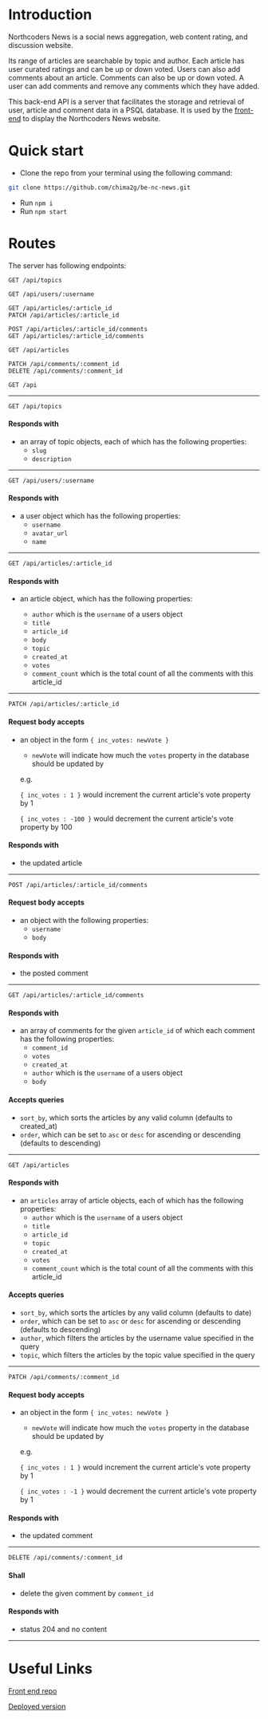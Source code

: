 # Introduction

Northcoders News is a social news aggregation, web content rating, and discussion website. 

Its range of articles are searchable by topic and author. Each article has user curated ratings and can be up or down voted. Users can also add comments about an article. Comments can also be up or down voted. A user can add comments and remove any comments which they have added.

This back-end API is a server that facilitates the storage and retrieval of user, article and comment data in a PSQL database. It is used by the [front-end](#useful-links) to display the Northcoders News website.

# Quick start

- Clone the repo from your terminal using the following command:

```bash
git clone https://github.com/chima2g/be-nc-news.git
```

- Run `npm i`
- Run `npm start`

# Routes

The server has following endpoints:

```http
GET /api/topics

GET /api/users/:username

GET /api/articles/:article_id
PATCH /api/articles/:article_id

POST /api/articles/:article_id/comments
GET /api/articles/:article_id/comments

GET /api/articles

PATCH /api/comments/:comment_id
DELETE /api/comments/:comment_id

GET /api
```
---

```http
GET /api/topics
```

#### Responds with

- an array of topic objects, each of which has the following properties:
  - `slug`
  - `description`

---

```http
GET /api/users/:username
```

#### Responds with

- a user object which has the following properties:
  - `username`
  - `avatar_url`
  - `name`

---

```http
GET /api/articles/:article_id
```

#### Responds with

- an article object, which has the following properties:

  - `author` which is the `username` of a users object
  - `title`
  - `article_id`
  - `body`
  - `topic`
  - `created_at`
  - `votes`
  - `comment_count` which is the total count of all the comments with this article_id

---

```http
PATCH /api/articles/:article_id
```

#### Request body accepts

- an object in the form `{ inc_votes: newVote }`

  - `newVote` will indicate how much the `votes` property in the database should be updated by

  e.g.

  `{ inc_votes : 1 }` would increment the current article's vote property by 1

  `{ inc_votes : -100 }` would decrement the current article's vote property by 100

#### Responds with

- the updated article

---

```http
POST /api/articles/:article_id/comments
```

#### Request body accepts

- an object with the following properties:
  - `username`
  - `body`

#### Responds with

- the posted comment

---

```http
GET /api/articles/:article_id/comments
```

#### Responds with

- an array of comments for the given `article_id` of which each comment has the following properties:
  - `comment_id`
  - `votes`
  - `created_at`
  - `author` which is the `username` of a users object
  - `body`

#### Accepts queries

- `sort_by`, which sorts the articles by any valid column (defaults to created_at)
- `order`, which can be set to `asc` or `desc` for ascending or descending (defaults to descending)

---

```http
GET /api/articles
```

#### Responds with

- an `articles` array of article objects, each of which has the following properties:
  - `author` which is the `username` of a users object
  - `title`
  - `article_id`
  - `topic`
  - `created_at`
  - `votes`
  - `comment_count` which is the total count of all the comments with this article_id

#### Accepts queries

- `sort_by`, which sorts the articles by any valid column (defaults to date)
- `order`, which can be set to `asc` or `desc` for ascending or descending (defaults to descending)
- `author`, which filters the articles by the username value specified in the query
- `topic`, which filters the articles by the topic value specified in the query

---

```http
PATCH /api/comments/:comment_id
```

#### Request body accepts

- an object in the form `{ inc_votes: newVote }`

  - `newVote` will indicate how much the `votes` property in the database should be updated by

  e.g.

  `{ inc_votes : 1 }` would increment the current article's vote property by 1

  `{ inc_votes : -1 }` would decrement the current article's vote property by 1

#### Responds with

- the updated comment

---

```http
DELETE /api/comments/:comment_id
```

#### Shall

- delete the given comment by `comment_id`

#### Responds with

- status 204 and no content

---

# Useful Links

[Front end repo](https://github.com/chima2g/fe-nc-news/)

[Deployed version](https://be-nc-news-chima2g.herokuapp.com/)